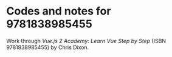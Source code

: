 # Codes and notes for 9781838985455
Work through _Vue.js 2 Academy: Learn Vue Step by Step_ (ISBN
9781838985455) by Chris Dixon.
